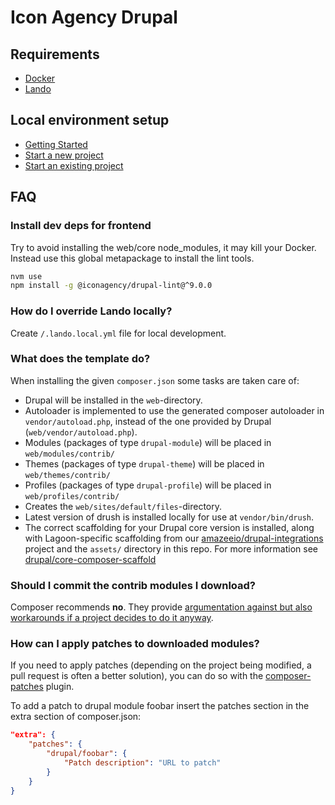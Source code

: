 # Icon Agency Drupal

## Requirements

- [Docker](https://docs.docker.com/install/)
- [Lando](https://docs.lando.dev/basics/installation.html#system-requirements)

## Local environment setup

- [Getting Started](https://dev.iconagency.com.au/)
- [Start a new project](https://dev.iconagency.com.au/#/lando-new-project)
- [Start an existing project](https://dev.iconagency.com.au/#/lando-start)

## FAQ

### Install dev deps for frontend

Try to avoid installing the web/core node_modules, it may kill your Docker. Instead use this global metapackage to install the lint tools.

```bash
nvm use
npm install -g @iconagency/drupal-lint@^9.0.0
```

### How do I override Lando locally?

Create `/.lando.local.yml` file for local development.

### What does the template do?

When installing the given `composer.json` some tasks are taken care of:

- Drupal will be installed in the `web`-directory.
- Autoloader is implemented to use the generated composer autoloader in `vendor/autoload.php`,
  instead of the one provided by Drupal (`web/vendor/autoload.php`).
- Modules (packages of type `drupal-module`) will be placed in `web/modules/contrib/`
- Themes (packages of type `drupal-theme`) will be placed in `web/themes/contrib/`
- Profiles (packages of type `drupal-profile`) will be placed in `web/profiles/contrib/`
- Creates the `web/sites/default/files`-directory.
- Latest version of drush is installed locally for use at `vendor/bin/drush`.
- The correct scaffolding for your Drupal core version is installed, along with Lagoon-specific scaffolding from our [amazeeio/drupal-integrations](https://github.com/amazeeio/drupal-integrations) project and the `assets/` directory in this repo. For more information see [drupal/core-composer-scaffold](https://github.com/drupal/core-composer-scaffold)

### Should I commit the contrib modules I download?

Composer recommends **no**. They provide [argumentation against but also
workarounds if a project decides to do it anyway](https://getcomposer.org/doc/faqs/should-i-commit-the-dependencies-in-my-vendor-directory.md).

### How can I apply patches to downloaded modules?

If you need to apply patches (depending on the project being modified, a pull
request is often a better solution), you can do so with the
[composer-patches](https://github.com/cweagans/composer-patches) plugin.

To add a patch to drupal module foobar insert the patches section in the extra
section of composer.json:

```json
"extra": {
    "patches": {
        "drupal/foobar": {
            "Patch description": "URL to patch"
        }
    }
}
```

